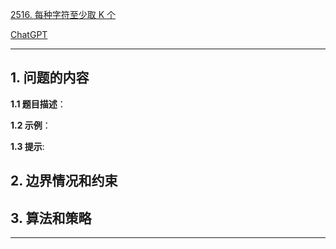 [2516. 每种字符至少取 K 个](https://leetcode.cn/problems/take-k-of-each-character-from-left-and-right)

[ChatGPT](chat.openai.com)

---

## 1. 问题的内容
**1.1 题目描述**：

**1.2 示例**：

**1.3 提示**:

## 2. 边界情况和约束


## 3. 算法和策略

---


